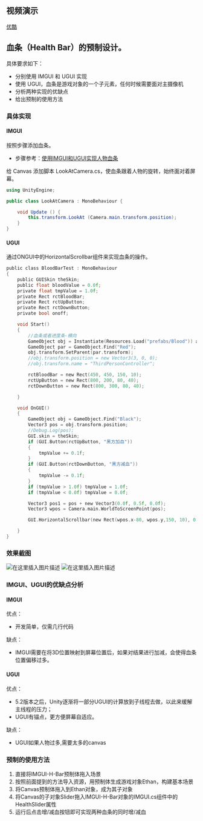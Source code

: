 ﻿## 视频演示
[优酷](https://v.youku.com/v_show/id_XNDQ5NTY2ODIwNA==.html?spm=a2h3j.8428770.3416059.1)


## 血条（Health Bar）的预制设计。
具体要求如下：
- 分别使用 IMGUI 和 UGUI 实现
- 使用 UGUI，血条是游戏对象的一个子元素，任何时候需要面对主摄像机
- 分析两种实现的优缺点
- 给出预制的使用方法
### 具体实现
#### IMGUI
按照步骤添加血条。
- 步骤参考：[使用IMGUI和UGUI实现人物血条](https://blog.csdn.net/qq_36297981/article/details/80588788)

给 Canvas 添加脚本 LookAtCamera.cs，使血条跟着人物的旋转，始终面对着屏幕。
```c#
using UnityEngine;

public class LookAtCamera : MonoBehaviour {

    void Update () {
        this.transform.LookAt (Camera.main.transform.position);
    }
}
```
#### UGUI
通过ONGUI中的HorizontalScrollbar组件来实现血条的操作。
```c
public class BloodBarTest : MonoBehaviour
{
    public GUISkin theSkin;
    public float bloodValue = 0.0f;
    private float tmpValue = 1.0f;
    private Rect rctBloodBar;
    private Rect rctUpButton;
    private Rect rctDownButton;
    private bool onoff;

    void Start()
    {
        //血条或者进度条-横向  
        GameObject obj = Instantiate(Resources.Load("prefabs/Blood")) as GameObject;
        GameObject par = GameObject.Find("Red");
        obj.transform.SetParent(par.transform);
        //obj.transform.position = new Vector3(3, 0, 0);
        //obj.transform.name = "ThirdPersonController";

        rctBloodBar = new Rect(450, 450, 150, 10);
        rctUpButton = new Rect(800, 200, 80, 40);
        rctDownButton = new Rect(800, 300, 80, 40);

    }

    void OnGUI()
    {
        GameObject obj = GameObject.Find("Black");
        Vector3 pos = obj.transform.position;
        //Debug.Log(pos);
        GUI.skin = theSkin;
        if (GUI.Button(rctUpButton, "黑方加血"))
        {
            tmpValue += 0.1f;
        }
        if (GUI.Button(rctDownButton, "黑方减血"))
        {
            tmpValue -= 0.1f;
        }
        if (tmpValue > 1.0f) tmpValue = 1.0f;
        if (tmpValue < 0.0f) tmpValue = 0.0f;

        Vector3 pos1 = pos + new Vector3(0.0f, 0.5f, 0.0f);
        Vector3 wpos = Camera.main.WorldToScreenPoint(pos);

        GUI.HorizontalScrollbar(new Rect(wpos.x-80, wpos.y,150, 10), 0.0f, tmpValue, 0.0f, 1.0f, GUI.skin.GetStyle("horizontalscrollbar"));

    }
}
```
### 效果截图
![在这里插入图片描述](https://img-blog.csdnimg.cn/20200105220424271.png?x-oss-process=image/watermark,type_ZmFuZ3poZW5naGVpdGk,shadow_10,text_aHR0cHM6Ly9ibG9nLmNzZG4ubmV0L2xpYW5neWxpbmcz,size_16,color_FFFFFF,t_70)
![在这里插入图片描述](https://img-blog.csdnimg.cn/20200105220434725.png?x-oss-process=image/watermark,type_ZmFuZ3poZW5naGVpdGk,shadow_10,text_aHR0cHM6Ly9ibG9nLmNzZG4ubmV0L2xpYW5neWxpbmcz,size_16,color_FFFFFF,t_70)
### IMGUI、UGUI的优缺点分析
#### IMGUI
优点：
- 开发简单，仅需几行代码

缺点：
- IMGUI需要在将3D位置映射到屏幕位置后，如果对结果进行加减，会使得血条位置偏移过多。

#### UGUI
优点： 
- 5.2版本之后，Unity逐渐将一部分UGUI的计算放到子线程去做，以此来缓解主线程的压力； 
-  UGUI有锚点，更方便屏幕自适应。  

缺点： 
- UGUI如果人物过多,需要太多的canvas

### 预制的使用方法
1. 直接将IMGUI-H-Bar预制体拖入场景
2. 按照前面提到的方法导入资源，用预制体生成游戏对象Ethan，构建基本场景
3. 将Canvas预制体拖入到Ethan对象，成为其子对象
4. 将Canvas的子对象Slider拖入IMGUI-H-Bar对象的IMGUI.cs组件中的HealthSlider属性
5. 运行后点击增/减血按钮即可实现两种血条的同时增/减血


